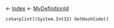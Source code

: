 ← [Index](Api-Index) ← [MyDefinitionId](VRage.Game.MyDefinitionId)

```csharp[int](System.Int32) GetHashCode()```